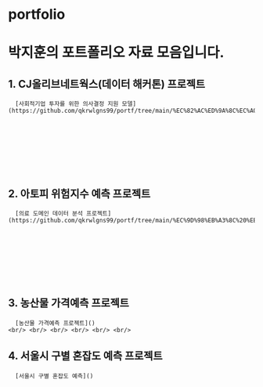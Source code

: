 # portfolio

# 박지훈의 포트폴리오 자료 모음입니다.

## 1. CJ올리브네트웍스(데이터 해커톤) 프로젝트 <br/>
      [사회적기업 투자를 위한 의사결정 지원 모델](https://github.com/qkrwlgns99/portf/tree/main/%EC%82%AC%ED%9A%8C%EC%A0%81%EA%B8%B0%EC%97%85%20%ED%88%AC%EC%9E%90%EB%A5%BC%20%EC%9C%84%ED%95%9C%20%EC%9D%98%EC%82%AC%EA%B2%B0%EC%A0%95%20%EC%A7%80%EC%9B%90%20%EB%AA%A8%EB%8D%B8)
   <br/> <br/> <br/> <br/> <br/> <br/>
## 2. 아토피 위험지수 예측 프로젝트
      [의료 도메인 데이터 분석 프로젝트](https://github.com/qkrwlgns99/portf/tree/main/%EC%9D%98%EB%A3%8C%20%EB%8F%84%EB%A9%94%EC%9D%B8%20%EB%8D%B0%EC%9D%B4%ED%84%B0%20%EB%B6%84%EC%84%9D%20%ED%94%84%EB%A1%9C%EC%A0%9D%ED%8A%B8)
   <br/> <br/> <br/> <br/> <br/> <br/>
## 3. 농산물 가격예측 프로젝트
      [농산물 가격예측 프로젝트]()
    <br/> <br/> <br/> <br/> <br/> <br/>
## 4. 서울시 구별 혼잡도 예측 프로젝트
      [서울시 구별 혼잡도 예측]()
